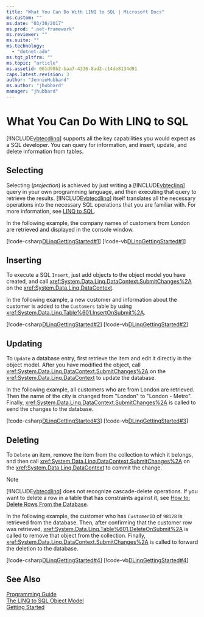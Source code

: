 ```yaml
---
title: "What You Can Do With LINQ to SQL | Microsoft Docs"
ms.custom: ""
ms.date: "03/30/2017"
ms.prod: ".net-framework"
ms.reviewer: ""
ms.suite: ""
ms.technology: 
  - "dotnet-ado"
ms.tgt_pltfrm: ""
ms.topic: "article"
ms.assetid: 061d98b2-baa7-4336-8ad2-c14de8134d91
caps.latest.revision: 3
author: "JennieHubbard"
ms.author: "jhubbard"
manager: "jhubbard"
---
```

# What You Can Do With LINQ to SQL
[!INCLUDE[vbtecdlinq](../../../../../../includes/vbtecdlinq-md.md)] supports all the key capabilities you would expect as a SQL developer. You can query for information, and insert, update, and delete information from tables.  
  
## Selecting  
 Selecting (*projection*) is achieved by just writing a [!INCLUDE[vbteclinq](../../../../../../includes/vbteclinq-md.md)] query in your own programming language, and then executing that query to retrieve the results. [!INCLUDE[vbtecdlinq](../../../../../../includes/vbtecdlinq-md.md)] itself translates all the necessary operations into the necessary SQL operations that you are familiar with. For more information, see [LINQ to SQL](../../../../../../docs/framework/data/adonet/sql/linq/index.md).  
  
 In the following example, the company names of customers from London are retrieved and displayed in the console window.  
  
 [!code-csharp[DLinqGettingStarted#1](../../../../../../samples/snippets/csharp/VS_Snippets_Data/DLinqGettingStarted/cs/Program.cs#1)]
 [!code-vb[DLinqGettingStarted#1](../../../../../../samples/snippets/visualbasic/VS_Snippets_Data/DLinqGettingStarted/vb/Module1.vb#1)]  
  
## Inserting  
 To execute a SQL `Insert`, just add objects to the object model you have created, and call <xref:System.Data.Linq.DataContext.SubmitChanges%2A> on the <xref:System.Data.Linq.DataContext>.  
  
 In the following example, a new customer and information about the customer is added to the `Customers` table by using <xref:System.Data.Linq.Table%601.InsertOnSubmit%2A>.  
  
 [!code-csharp[DLinqGettingStarted#2](../../../../../../samples/snippets/csharp/VS_Snippets_Data/DLinqGettingStarted/cs/Program.cs#2)]
 [!code-vb[DLinqGettingStarted#2](../../../../../../samples/snippets/visualbasic/VS_Snippets_Data/DLinqGettingStarted/vb/Module1.vb#2)]  
  
## Updating  
 To `Update` a database entry, first retrieve the item and edit it directly in the object model. After you have modified the object, call <xref:System.Data.Linq.DataContext.SubmitChanges%2A> on the <xref:System.Data.Linq.DataContext> to update the database.  
  
 In the following example, all customers who are from London are retrieved. Then the name of the city is changed from "London" to "London - Metro". Finally, <xref:System.Data.Linq.DataContext.SubmitChanges%2A> is called to send the changes to the database.  
  
 [!code-csharp[DLinqGettingStarted#3](../../../../../../samples/snippets/csharp/VS_Snippets_Data/DLinqGettingStarted/cs/Program.cs#3)]
 [!code-vb[DLinqGettingStarted#3](../../../../../../samples/snippets/visualbasic/VS_Snippets_Data/DLinqGettingStarted/vb/Module1.vb#3)]  
  
## Deleting  
 To `Delete` an item, remove the item from the collection to which it belongs, and then call <xref:System.Data.Linq.DataContext.SubmitChanges%2A> on the <xref:System.Data.Linq.DataContext> to commit the change.  
  
> [!NOTE]
>  [!INCLUDE[vbtecdlinq](../../../../../../includes/vbtecdlinq-md.md)] does not recognize cascade-delete operations. If you want to delete a row in a table that has constraints against it, see [How to: Delete Rows From the Database](../../../../../../docs/framework/data/adonet/sql/linq/how-to-delete-rows-from-the-database.md).  
  
 In the following example, the customer who has `CustomerID` of `98128` is retrieved from the database. Then, after confirming that the customer row was retrieved, <xref:System.Data.Linq.Table%601.DeleteOnSubmit%2A> is called to remove that object from the collection. Finally, <xref:System.Data.Linq.DataContext.SubmitChanges%2A> is called to forward the deletion to the database.  
  
 [!code-csharp[DLinqGettingStarted#4](../../../../../../samples/snippets/csharp/VS_Snippets_Data/DLinqGettingStarted/cs/Program.cs#4)]
 [!code-vb[DLinqGettingStarted#4](../../../../../../samples/snippets/visualbasic/VS_Snippets_Data/DLinqGettingStarted/vb/Module1.vb#4)]  
  
## See Also  
 [Programming Guide](../../../../../../docs/framework/data/adonet/sql/linq/programming-guide.md)   
 [The LINQ to SQL Object Model](../../../../../../docs/framework/data/adonet/sql/linq/the-linq-to-sql-object-model.md)   
 [Getting Started](../../../../../../docs/framework/data/adonet/sql/linq/getting-started.md)